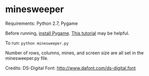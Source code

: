 minesweeper
===========

Requirements: Python 2.7, Pygame

Before running, [install Pygame](http://www.pygame.org/download.shtml). [This tutorial](http://inventwithpython.com/pygame/chapter1.html) may be helpful.

To run:
`python minesweeper.py`

Number of rows, columns, mines, and screen size are all set in the minesweeper.py file. 

Credits:
DS-Digital Font: http://www.dafont.com/ds-digital.font
